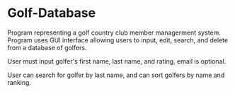 # Golf-Database

Program representing a golf country club member managerment system.  Program uses GUI interface allowing users to input, edit, search, and delete from a database of golfers.  

User must input golfer's first name, last name, and rating, email is optional.

User can search for golfer by last name, and can sort golfers by name and ranking.
